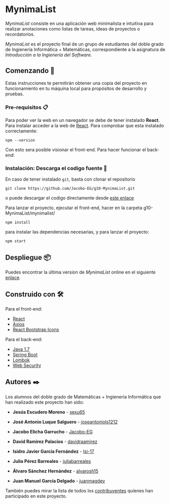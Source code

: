 # MynimaList

*MynimaList* consiste en una aplicación web minimalista e intuitiva para realizar anotaciones como listas de tareas, ideas de proyectos o recordatorios.

*MynimaList* es el proyecto final de un grupo de estudiantes del doble grado de Ingienería Informática + Matemáticas, correspondiente a la asignatura de *Introducción a la Ingienería del Software.*


## Comenzando 🚀	

Estas instrucciones te permitirán obtener una copia del proyecto en funcionamiento en tu máquina local para propósitos de desarrollo y pruebas.

### Pre-requisitos 📋

Para poder ver la web en un navegador se debe de tener instalado **React**. Para instalar acceder a la web de [React](https://reactjs.org/). Para comprobar que esta instalado correctamente: 

```
npm --version 
```

Con esto sera posible visionar el front-end. Para hacer funcionar el back-end: 


### Instalación: Descarga el codigo fuente 🔧

En caso de tener instalado `git`, basta con clonar el repositorio

```
git clone https://github.com/Jacobo-EG/g10-MynimaList.git
```

o puede descargar el codigo directamente desde [este enlace](https://github.com/Jacobo-EG/g10-MynimaList/archive/refs/heads/main.zip)

Para lanzar el proyecto, ejecutar el front-end, hacer en la carpeta g10-MynimaList/mynimalist/

```
npm install
```

para instalar las dependencias necesarias, y para lanzar el proyecto: 

```
npm start
```


## Despliegue 📦

Puedes encontrar la última version de *MynimaList* online en el siguiente [enlace](http://mynimalist.herokuapp.com/).

## Construido con 🛠️
Para el front-end:

* [React](https://es.reactjs.org/)
* [Axios](https://www.npmjs.com/package/axios)
* [React Bootstrap Icons](https://www.npmjs.com/package/react-bootstrap-icons)

Para el back-end: 

* [Java 1.7](https://www.oracle.com/es/java/technologies/javase/javase7-archive-downloads.html)
* [Spring Boot](https://spring.io/projects/spring-boot) 
* [Lombok](https://projectlombok.org/)
* [Web Security](https://www.websecurity.es/)


## Autores ✒️
Los alumnos del doble grado de Matemáticas + Ingienería Informática que han realizado este proyecto han sido: 

- **Jesús Escudero Moreno** - [xexu65](https://github.com/xexu65)

- **José Antonio Luque Salguero** - [joseantoniols1212](https://github.com/joseantoniols1212)

- **Jacobo Elicha Garrucho** - [Jacobo-EG](https://github.com/Jacobo-EG)

- **David Ramírez Palacios** - [davidraamirez](https://github.com/davidraamirez)

- **Isidro Javier García Fernández** - [Isi-17](https://github.com/Isi-17)

- **Julia Pérez Barreales** - [juliabarreales](https://github.com/juliabarreales)

- **Álvaro Sánchez Hernández** - [alvarosh15](https://github.com/alvarosh15)

- **Juan Manuel García Delgado** - [juanmagdev](https://github.com/juanmagdev)

También puedes mirar la lista de todos los [contribuyentes](https://github.com/Jacobo-EG/g10-MynimaList/graphs/contributors) quíenes han participado en este proyecto. 


